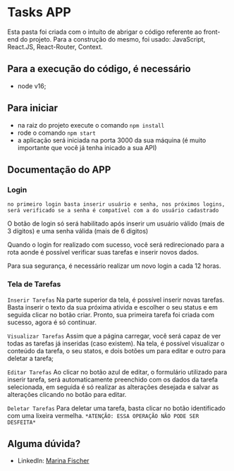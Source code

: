 # Tasks APP

Esta pasta foi criada com o intuíto de abrigar o código referente ao front-end do projeto.
Para a construção do mesmo, foi usado: JavaScript, React.JS, React-Router, Context.

## Para a execução do código, é necessário
  - node v16;

## Para iniciar
  - na raiz do projeto execute o comando 
    ```npm install```
  - rode o comando
    ```npm start```
  - a aplicação será iniciada na porta 3000 da sua máquina (é muito importante que você já tenha inicado a sua API)

## Documentação do APP

### Login

```no primeiro login basta inserir usuário e senha, nos próximos logins, será verificado se a senha é compatível com a do usuário cadastrado```

O botão de login só será habilitado após inserir um usuário válido (mais de 3 dígitos) e uma senha válida (mais de 6 digitos)

Quando o login for realizado com sucesso, você será redirecionado para a rota aonde é possível verificar suas tarefas e inserir novos dados.

Para sua segurança, é necessário realizar um novo login a cada 12 horas.

### Tela de Tarefas

`Inserir Tarefas`
Na parte superior da tela, é possível inserir novas tarefas. Basta inserir o texto da sua próxima ativida e escolher o seu status e em seguida clicar no botão criar.
Pronto, sua primeira tarefa foi criada com sucesso, agora é só continuar.

`Visualizar Tarefas`
Assim que a página carregar, você será capaz de ver todas as tarefas já inseridas (caso existem).
Na tela, é possível visualizar o conteúdo da tarefa, o seu statos, e dois botões um para editar e outro para deletar a tarefa;

`Editar Tarefas`
Ao clicar no botão azul de editar, o formulário utilizado para inserir tarefa, será automaticamente preenchido com os dados da tarefa selecionada, em seguida é só realizar as alterações desejada e salvar as alterações clicando no botão para editar.


`Deletar Tarefas`
Para deletar uma tarefa, basta clicar no botão identificado com uma lixeira vermelha.
```*ATENÇÃO: ESSA OPERAÇÃO NÃO PODE SER DESFEITA*```

## Alguma dúvida?

- LinkedIn: [Marina Fischer](https://www.linkedin.com/in/marina-miranda-fischer/)
